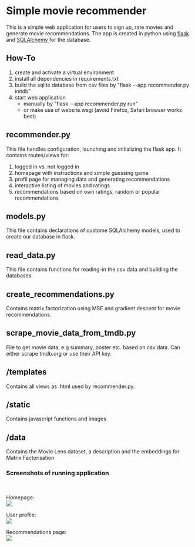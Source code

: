 # Simple movie recommender


This is a simple web application for users to sign up, rate movies and generate movie recommendations. The app is created in python using <a href="https://flask.palletsprojects.com/en/3.0.x/">flask</a> and <a href="https://flask-sqlalchemy.palletsprojects.com/en/2.x/quickstart/">SQLAlchemy </a>for the database. 

## How-To 
1. create and activate a virtual environment <br>
2. install all dependencies in requirements.txt
3. build the sqlite database from csv files by 
	"flask --app recommender.py initdb"	
4. start web application
	* manually by
		"flask --app recommender.py run"
	* or make use of website.wsgi
		(avoid Firefox, Safari browser works best)

## recommender.py
This file handles configuration, launching and initializing the flask app. 
It contains routes/views for: <br>

1. logged in vs. not logged in
2. homepage with instructions and simple guessing game
3. profil page for managing data and generating recommendations
4. interactive listing of movies and ratings <br>
5. recommendations based on own ratings, random or popular recommendations

## models.py
This file contains declarations of custome SQLAlchemy models, used to create our database in flask. <br>

## read\_data.py
This file contains functions for reading-in the csv data and building the databases.<br>

## create\_recommendations.py
Contains matrix factorization using MSE and gradient descent for movie recommendations.

## scrape\_movie\_data\_from\_tmdb.py
File to get movie data, e.g summary, poster etc. based on csv data. Can either scrape tmdb.org or use their API key.

## /templates
Contains all views as .html used by recommender.py.

## /static
Contains javascript functions and images

## /data 
Contains the Movie Lens dataset, a description and the embeddings for Matrix Factorisation

### Screenshots of running application 
<br>

Homepage: 
<br>
<img src="static/home_page.jpeg.png" >
<br>

User profile: 
<br>
<img src="static/user_ratings.png" >
<br>

Recommendations page: 
<br>
<img src="static/recommendations.png" >
<br>